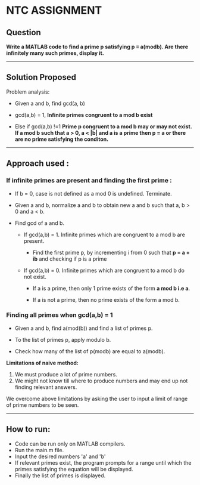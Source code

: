 NTC ASSIGNMENT
=

## Question
<b>Write a MATLAB code to find a prime p satisfying p ≡ a(modb). Are
there infinitely many such primes, display it.</b>
___

## Solution Proposed

Problem analysis: 

* Given a and b, find gcd(a, b)

* gcd(a,b) = 1, <b> Infinite primes congruent to a mod b exist</b>

* Else if gcd(a,b) !=1 <b> Prime p congruent to a mod b may or may not exist. If a mod b such that a > 0, a < |b| and a is a prime then p = a or there are no prime satisfying the conditon.</b>
___

## Approach used : 


### If infinite primes are present and finding the first prime :

* If b = 0, case is not defined as a mod 0 is undefined. Terminate.

* Given a and b, normalize a and b to obtain new a and b such that a, b > 0 and a < b.

* Find gcd of a and b.
    
    * If gcd(a,b) = 1. Infinite primes which are congruent to a mod b are present.
        
        * Find the first prime p, by incrementing i from 0 such that <b>p = a + ib</b>
        and checking if p is a prime
    
    * If gcd(a,b) = 0. Infinite primes which are congruent to a mod b do not exist.

        * If a is a prime, then only 1 prime exists of the form <b>a mod b i.e a</b>.

        * If a is not a prime, then no prime exists of the form a mod b.

### Finding all primes when gcd(a,b) = 1

* Given a and b, find a(mod(b)) and find a list of primes p. 

* To the list of primes p, apply modulo b.  
* Check how many of the list of p(modb) are equal to a(modb).  

<b> Limitations of naive method:  </b>    
1. We must produce a lot of prime numbers. 
2. We might not know till where to produce numbers and may end up not finding relevant answers. 

We overcome above limitations by asking the user to input a limit of range of prime numbers to be seen.
___

## How to run:

* Code can be run only on MATLAB compilers.
* Run the main.m file.
* Input the desired numbers 'a' and 'b'
* If relevant primes exist, the program prompts for a range until which the primes satisfying the equation will be displayed.
* Finally the list of primes is displayed.